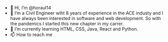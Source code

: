 - 👋 Hi, I’m @horaul14
- 👀 I’m a Civil Engineer wiht 8 years of experience in the ACE industy and I have always been interested in software and web development. So with the pandemics I started this new chapter in my carrer. 
- 🌱 I’m currently learning HTML, CSS, Java, React and Python.
- 📫 How to reach me 

<!---
horaul14/horaul14 is a ✨ special ✨ repository because its `README.md` (this file) appears on your GitHub profile.
You can click the Preview link to take a look at your changes.
--->
